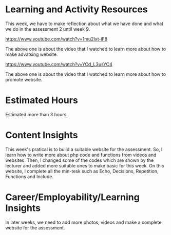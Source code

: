 # Learning and Activity Resources

This week, we have to make reflection about what we have done and what we do in the assessment 2 until week 9.

https://www.youtube.com/watch?v=1mu2Ixt-iF8
 
The above one is about the video that I watched to learn more about how to make advatsing website.

https://www.youtube.com/watch?v=YCd_L3usYC4

The above one is about the video that I watched to learn more about how to promote website.

# Estimated Hours

Estimated more than 3 hours.

# Content Insights

This week's pratical is to build a suitable website for the assessment. So, I learn how to write more about php code and functions from videos and websites. Then, I changed some of the codes which are shown by the lecturer and added more suitable ones to make basic for this week. On this website, I complete all the min-tesk such as Echo, Decisions, Repetition, Functions and Include.

# Career/Employability/Learning Insights

In later weeks, we need to add more photos, videos and make a complete website for the assessment.
